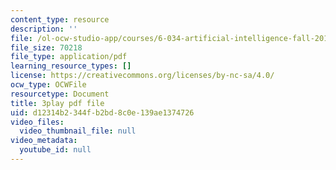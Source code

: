 ```yaml
---
content_type: resource
description: ''
file: /ol-ocw-studio-app/courses/6-034-artificial-intelligence-fall-2010/d12314b2344fb2bd8c0e139ae1374726_dARl_gGrS4o.pdf
file_size: 70218
file_type: application/pdf
learning_resource_types: []
license: https://creativecommons.org/licenses/by-nc-sa/4.0/
ocw_type: OCWFile
resourcetype: Document
title: 3play pdf file
uid: d12314b2-344f-b2bd-8c0e-139ae1374726
video_files:
  video_thumbnail_file: null
video_metadata:
  youtube_id: null
---
```

